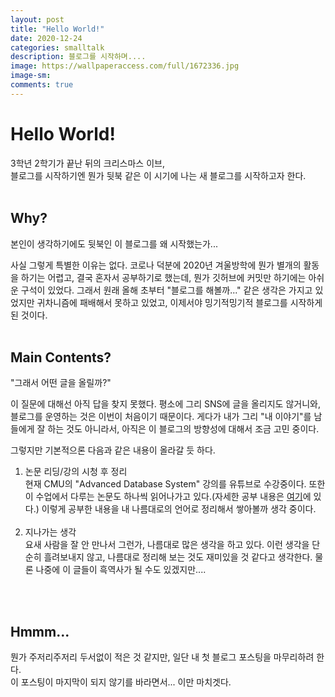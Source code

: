 ```yaml
---
layout: post
title: "Hello World!"
date: 2020-12-24
categories: smalltalk
description: 블로그를 시작하며....
image: https://wallpaperaccess.com/full/1672336.jpg
image-sm:
comments: true
---
```


# Hello World!
3학년 2학기가 끝난 뒤의 크리스마스 이브, <br>
블로그를 시작하기엔 뭔가 뒷북 같은 이 시기에 나는 새 블로그를 시작하고자 한다.<br>
<br>

## Why?
본인이 생각하기에도 뒷북인 이 블로그를 왜 시작했는가...<br>

사실 그렇게 특별한 이유는 없다. 코로나 덕분에 2020년 겨울방학에 뭔가 별개의 활동을 하기는 어렵고, 결국 혼자서 공부하기로 했는데, 뭔가 깃허브에 커밋만 하기에는 아쉬운 구석이 있었다. 그래서 원래 올해 초부터 "블로그를 해볼까..." 같은 생각은 가지고 있었지만 귀차니즘에 패배해서 못하고 있었고, 이제서야 밍기적밍기적 블로그를 시작하게 된 것이다.<br>
<br>

## Main Contents?

"그래서 어떤 글을 올릴까?"

이 질문에 대해선 아직 답을 찾지 못했다. 평소에 그리 SNS에 글을 올리지도 않거니와, 블로그를 운영하는 것은 이번이 처음이기 때문이다. 게다가 내가 그리 "내 이야기"를 남들에게 잘 하는 것도 아니라서, 아직은 이 블로그의 방향성에 대해서 조금 고민 중이다.<br>

그렇지만 기본적으론 다음과 같은 내용이 올라갈 듯 하다.

1. 논문 리딩/강의 시청 후 정리<br>
현재 CMU의 "Advanced Database System" 강의를 유튜브로 수강중이다. 또한 이 수업에서 다루는 논문도 하나씩 읽어나가고 있다.(자세한 공부 내용은 [여기](https://github.com/pch6828/DB_Lecture_Summary)에 있다.) 이렇게 공부한 내용을 내 나름대로의 언어로 정리해서 쌓아볼까 생각 중이다.
<br><br>
2. 지나가는 생각<br>
요새 사람을 잘 안 만나서 그런가, 나름대로 많은 생각을 하고 있다. 이런 생각을 단순히 흘려보내지 않고, 나름대로 정리해 보는 것도 재미있을 것 같다고 생각한다. 물론 나중에 이 글들이 흑역사가 될 수도 있겠지만....
<br>
<br>

## Hmmm...

뭔가 주저리주저리 두서없이 적은 것 같지만, 일단 내 첫 블로그 포스팅을 마무리하려 한다.<br>
이 포스팅이 마지막이 되지 않기를 바라면서... 이만 마치겟다.
